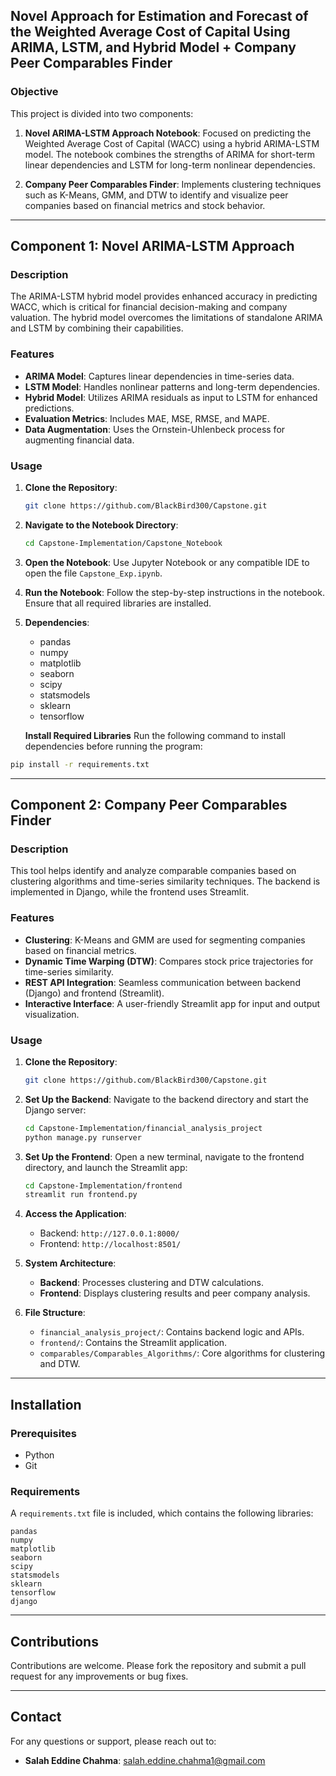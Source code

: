 

## **Novel Approach for Estimation and Forecast of the Weighted Average Cost of Capital Using ARIMA, LSTM, and Hybrid Model + Company Peer Comparables Finder**

### Objective
This project is divided into two components:

1. **Novel ARIMA-LSTM Approach Notebook**: Focused on predicting the Weighted Average Cost of Capital (WACC) using a hybrid ARIMA-LSTM model. The notebook combines the strengths of ARIMA for short-term linear dependencies and LSTM for long-term nonlinear dependencies.

2. **Company Peer Comparables Finder**: Implements clustering techniques such as K-Means, GMM, and DTW to identify and visualize peer companies based on financial metrics and stock behavior.

---

## Component 1: Novel ARIMA-LSTM Approach

### Description
The ARIMA-LSTM hybrid model provides enhanced accuracy in predicting WACC, which is critical for financial decision-making and company valuation. The hybrid model overcomes the limitations of standalone ARIMA and LSTM by combining their capabilities.

### Features
- **ARIMA Model**: Captures linear dependencies in time-series data.
- **LSTM Model**: Handles nonlinear patterns and long-term dependencies.
- **Hybrid Model**: Utilizes ARIMA residuals as input to LSTM for enhanced predictions.
- **Evaluation Metrics**: Includes MAE, MSE, RMSE, and MAPE.
- **Data Augmentation**: Uses the Ornstein-Uhlenbeck process for augmenting financial data.

### Usage
1. **Clone the Repository**:
   ```bash
   git clone https://github.com/BlackBird300/Capstone.git
   ```

2. **Navigate to the Notebook Directory**:
   ```bash
   cd Capstone-Implementation/Capstone_Notebook
   ```

3. **Open the Notebook**:
   Use Jupyter Notebook or any compatible IDE to open the file `Capstone_Exp.ipynb`.

4. **Run the Notebook**:
   Follow the step-by-step instructions in the notebook. Ensure that all required libraries are installed.

5. **Dependencies**:
   - pandas
   - numpy
   - matplotlib
   - seaborn
   - scipy
   - statsmodels
   - sklearn
   - tensorflow
   
   **Install Required Libraries**
Run the following command to install dependencies before running the program:

```bash
pip install -r requirements.txt
```

---

## Component 2: Company Peer Comparables Finder

### Description
This tool helps identify and analyze comparable companies based on clustering algorithms and time-series similarity techniques. The backend is implemented in Django, while the frontend uses Streamlit.

### Features

- **Clustering**: K-Means and GMM are used for segmenting companies based on financial metrics.
- **Dynamic Time Warping (DTW)**: Compares stock price trajectories for time-series similarity.
- **REST API Integration**: Seamless communication between backend (Django) and frontend (Streamlit).
- **Interactive Interface**: A user-friendly Streamlit app for input and output visualization.

### Usage
1. **Clone the Repository**:
   ```bash
   git clone https://github.com/BlackBird300/Capstone.git
   ```

2. **Set Up the Backend**:
   Navigate to the backend directory and start the Django server:
   ```bash
   cd Capstone-Implementation/financial_analysis_project
   python manage.py runserver
   ```

3. **Set Up the Frontend**:
   Open a new terminal, navigate to the frontend directory, and launch the Streamlit app:
   ```bash
   cd Capstone-Implementation/frontend
   streamlit run frontend.py
   ```

4. **Access the Application**:
   - Backend: `http://127.0.0.1:8000/`
   - Frontend: `http://localhost:8501/`

5. **System Architecture**:
   - **Backend**: Processes clustering and DTW calculations.
   - **Frontend**: Displays clustering results and peer company analysis.

6. **File Structure**:
   - `financial_analysis_project/`: Contains backend logic and APIs.
   - `frontend/`: Contains the Streamlit application.
   - `comparables/Comparables_Algorithms/`: Core algorithms for clustering and DTW.

---

## Installation

### Prerequisites
- Python
- Git



### Requirements
A `requirements.txt` file is included, which contains the following libraries:
```plaintext
pandas
numpy
matplotlib
seaborn
scipy
statsmodels
sklearn
tensorflow
django
```

---

## Contributions
Contributions are welcome. Please fork the repository and submit a pull request for any improvements or bug fixes.

---

## Contact
For any questions or support, please reach out to:
- **Salah Eddine Chahma**: [salah.eddine.chahma1@gmail.com](mailto:salah.eddine.chahma1@gmail.com)


